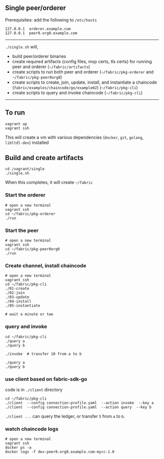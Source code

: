 ## Single peer/orderer

Prerequisites: add the following to `/etc/hosts`

```
127.0.0.1  orderer.example.com
127.0.0.1  peer0.org0.example.com
```


---


`./single.sh` will,
- build peer/orderer binaries
- create required artifacts (config files, msp certs, tls certs) for running peer and orderer (`~/fabric/artifacts`)
- create scripts to run both peer and orderer (`~/fabric/pkg-orderer` and `~/fabric/pkg-peer0org0`)
- create scripts to create, join, update, install, and instantiate a chaincode (`fabric/examples/chaincode/go/example02`) (`~/fabric/pkg-cli`)
- create scripts to query and invoke chaincode (`~/fabric/pkg-cli`)


---


## To run
```
vagrant up
vagrant ssh
```

This will create a vm with various dependencies (`docker`, `git`, `golang`, `libltdl-dev`) installed

## Build and create artifacts
```
cd /vagrant/single
./single.sh
```

When this completes, it will create `~/fabric`

### Start the orderer
```
# open a new terminal
vagrant ssh
cd ~/fabric/pkg-orderer
./run
```

### Start the peer
```
# open a new terminal
vagrant ssh
cd ~/fabric/pkg-peer0org0
./run
```

### Create channel, install chaincode
```
# open a new terminal
vagrant ssh
cd ~/fabric/pkg-cli
./01-create
./02-join
./03-update
./04-install
./05-instantiate

# wait a minute or two
```

### query and invoke
```
cd ~/fabric/pkg-cli
./query a
./query b

./invoke  # transfer 10 from a to b

./query a
./query b
```

### use client based on fabric-sdk-go
code is in `./client` directory
```
cd ~/fabric/pkg-cli
./client  --config connection-profile.yaml  --action invoke  --key a
./client  --config connection-profile.yaml  --action query  --key b
```

`./client ...` can query the ledger, or transfer `5` from `a` to `b`.

### watch chaincode logs
```
# open a new terminal
vagrant ssh
docker ps -a
docker logs -f dev-peer0.org0.example.com-mycc-1.0
